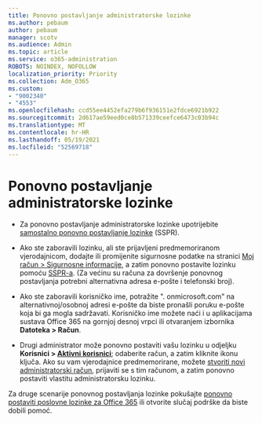 ```yaml
---
title: Ponovno postavljanje administratorske lozinke
ms.author: pebaum
author: pebaum
manager: scotv
ms.audience: Admin
ms.topic: article
ms.service: o365-administration
ROBOTS: NOINDEX, NOFOLLOW
localization_priority: Priority
ms.collection: Adm_O365
ms.custom:
- "9002340"
- "4553"
ms.openlocfilehash: ccd55ee4452efa279b6f936151e2fdce6921b922
ms.sourcegitcommit: 2d617ae59eed0ce8b571339ceefce6473c03b94c
ms.translationtype: MT
ms.contentlocale: hr-HR
ms.lasthandoff: 05/19/2021
ms.locfileid: "52569718"
---
```

# <a name="admin-password-reset"></a>Ponovno postavljanje administratorske lozinke

- Za ponovno postavljanje administratorske lozinke upotrijebite [samostalno ponovno postavljanje lozinke](https://passwordreset.microsoftonline.com/) (SSPR).

- Ako ste zaboravili lozinku, ali ste prijavljeni predmemoriranom vjerodajnicom, dodajte ili promijenite sigurnosne podatke na stranici [Moj račun > Sigurnosne informacije](https://mysignins.microsoft.com/security-info), a zatim ponovno postavite lozinku pomoću [SSPR-a](https://passwordreset.microsoftonline.com/). (Za većinu su računa za dovršenje ponovnog postavljanja potrebni alternativna adresa e-pošte i telefonski broj).

- Ako ste zaboravili korisničko ime, potražite ". onmicrosoft.com" na alternativnoj/osobnoj adresi e-pošte da biste pronašli poruku e-pošte koja bi ga mogla sadržavati.  Korisničko ime možete naći i u aplikacijama sustava Office 365 na gornjoj desnoj vrpci ili otvaranjem izbornika **Datoteka > Račun**.

- Drugi administrator može ponovno postaviti vašu lozinku u odjeljku **Korisnici > [Aktivni korisnici](https://portal.office.com/adminportal/home#/users)**; odaberite račun, a zatim kliknite ikonu ključa.  Ako su vam vjerodajnice predmemorirane, možete [stvoriti novi administratorski račun](https://portal.office.com/adminportal/home#/users), prijaviti se s tim računom, a zatim ponovno postaviti vlastitu administratorsku lozinku.

Za druge scenarije ponovnog postavljanja lozinke pokušajte [ponovno postaviti poslovne lozinke za Office 365](/microsoft-365/admin/add-users/reset-passwords) ili otvorite slučaj podrške da biste dobili pomoć.
